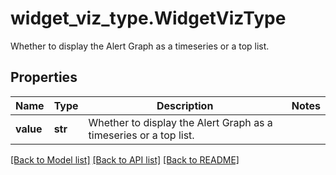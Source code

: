 # widget_viz_type.WidgetVizType

Whether to display the Alert Graph as a timeseries or a top list.
## Properties
Name | Type | Description | Notes
------------ | ------------- | ------------- | -------------
**value** | **str** | Whether to display the Alert Graph as a timeseries or a top list. | 

[[Back to Model list]](../README.md#documentation-for-models) [[Back to API list]](../README.md#documentation-for-api-endpoints) [[Back to README]](../README.md)


